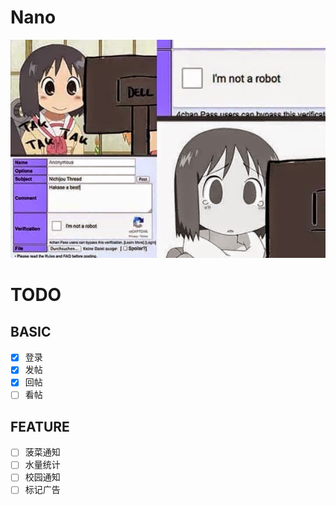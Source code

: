 Nano
=========
![nano-is-no-a-bot](./nano-is-no-a-bot.jpg)

# TODO
## BASIC
- [x] 登录
- [x] 发帖
- [x] 回帖
- [ ] 看帖

## FEATURE
- [ ] 菠菜通知
- [ ] 水量统计
- [ ] 校园通知
- [ ] 标记广告
